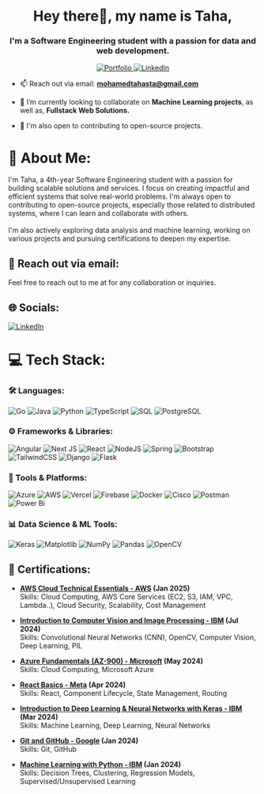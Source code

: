 <h1 align="center">Hey there👋, my name is Taha,</h1>
<h3 align="center">I'm a Software Engineering student with a passion for data and web development.</h3>

<p align="center">
  <a href="https://med-taha.vercel.app/" target="_blank">
    <img alt="Portfolio" src="https://img.shields.io/badge/Portfolio-%23FF8343?style=for-the-badge&logo=Firefox&logoColor=white" />
  </a>
  <a href="https://www.linkedin.com/in/mohamed-taha-sta/" target="_blank">
    <img alt="LinkedIn" src="https://img.shields.io/badge/LinkedIn-%230077B5.svg?style=for-the-badge&logo=linkedin&logoColor=white" />
  </a>
</p>


- 📫 Reach out via email: **[mohamedtahasta@gmail.com](mailto:mohamedtahasta@gmail.com)**

- 🔭 I’m currently looking to collaborate on **Machine Learning projects**, as well as, **Fullstack Web Solutions.**

- 📝 I'm also open to contributing to open-source projects.

# 💫 About Me:
I'm Taha, a 4th-year Software Engineering student with a passion for building scalable solutions and services. I focus on creating impactful and efficient systems that solve real-world problems. I'm always open to contributing to open-source projects, especially those related to distributed systems, where I can learn and collaborate with others.<br><br>I'm also actively exploring data analysis and machine learning, working on various projects and pursuing certifications to deepen my expertise.

## 📧 Reach out via email:
Feel free to reach out to me at  for any collaboration or inquiries.

## 🌐 Socials:
[![LinkedIn](https://img.shields.io/badge/LinkedIn-%230077B5.svg?logo=linkedin&logoColor=white)](https://www.linkedin.com/in/mohamed-taha-sta/) 

# 💻 Tech Stack:

### 🛠️ Languages:
![Go](https://img.shields.io/badge/go-%2300ADD8.svg?style=for-the-badge&logo=go&logoColor=white) 
![Java](https://img.shields.io/badge/java-%23ED8B00.svg?style=for-the-badge&logo=openjdk&logoColor=white) 
![Python](https://img.shields.io/badge/python-3670A0?style=for-the-badge&logo=python&logoColor=ffdd54) 
![TypeScript](https://img.shields.io/badge/typescript-%23007ACC.svg?style=for-the-badge&logo=typescript&logoColor=white) 
![SQL](https://img.shields.io/badge/sql-%234479A1.svg?style=for-the-badge&logo=mysql&logoColor=white) 
![PostgreSQL](https://img.shields.io/badge/postgres-%23316192.svg?style=for-the-badge&logo=postgresql&logoColor=white) 

### ⚙️ Frameworks & Libraries:
![Angular](https://img.shields.io/badge/angular-%23DD0031.svg?style=for-the-badge&logo=angular&logoColor=white) 
![Next JS](https://img.shields.io/badge/Next-black?style=for-the-badge&logo=next.js&logoColor=white) 
![React](https://img.shields.io/badge/react-%2320232a.svg?style=for-the-badge&logo=react&logoColor=%2361DAFB) 
![NodeJS](https://img.shields.io/badge/node.js-6DA55F?style=for-the-badge&logo=node.js&logoColor=white) 
![Spring](https://img.shields.io/badge/spring-%236DB33F.svg?style=for-the-badge&logo=spring&logoColor=white) 
![Bootstrap](https://img.shields.io/badge/bootstrap-%238511FA.svg?style=for-the-badge&logo=bootstrap&logoColor=white) 
![TailwindCSS](https://img.shields.io/badge/tailwindcss-%2338B2AC.svg?style=for-the-badge&logo=tailwind-css&logoColor=white) 
![Django](https://img.shields.io/badge/django-%23092E20.svg?style=for-the-badge&logo=django&logoColor=white) 
![Flask](https://img.shields.io/badge/flask-%23000.svg?style=for-the-badge&logo=flask&logoColor=white)

### 🔧 Tools & Platforms:
![Azure](https://img.shields.io/badge/azure-%230072C6.svg?style=for-the-badge&logo=microsoftazure&logoColor=white) 
![AWS](https://img.shields.io/badge/AWS-%23FF9900.svg?style=for-the-badge&logo=amazon-aws&logoColor=white) 
![Vercel](https://img.shields.io/badge/vercel-%23000000.svg?style=for-the-badge&logo=vercel&logoColor=white) 
![Firebase](https://img.shields.io/badge/firebase-%23039BE5.svg?style=for-the-badge&logo=firebase) 
![Docker](https://img.shields.io/badge/docker-%230db7ed.svg?style=for-the-badge&logo=docker&logoColor=white) 
![Cisco](https://img.shields.io/badge/cisco-%23049fd9.svg?style=for-the-badge&logo=cisco&logoColor=black) 
![Postman](https://img.shields.io/badge/Postman-FF6C37?style=for-the-badge&logo=postman&logoColor=white) 
![Power Bi](https://img.shields.io/badge/power_bi-F2C811?style=for-the-badge&logo=powerbi&logoColor=black)

### 📊 Data Science & ML Tools:
![Keras](https://img.shields.io/badge/Keras-%23D00000.svg?style=for-the-badge&logo=Keras&logoColor=white) 
![Matplotlib](https://img.shields.io/badge/Matplotlib-%23ffffff.svg?style=for-the-badge&logo=Matplotlib&logoColor=black) 
![NumPy](https://img.shields.io/badge/numpy-%23013243.svg?style=for-the-badge&logo=numpy&logoColor=white) 
![Pandas](https://img.shields.io/badge/pandas-%23150458.svg?style=for-the-badge&logo=pandas&logoColor=white) 
![OpenCV](https://img.shields.io/badge/opencv-%23white.svg?style=for-the-badge&logo=opencv&logoColor=white)

## 📜 Certifications:

- **[AWS Cloud Technical Essentials - AWS](https://www.coursera.org/account/accomplishments/verify/88DVBMB0YT47) (Jan 2025)**  
  Skills: Cloud Computing, AWS Core Services (EC2, S3, IAM, VPC, Lambda..), Cloud Security, Scalability, Cost Management

- **[Introduction to Computer Vision and Image Processing - IBM](https://www.coursera.org/account/accomplishments/verify/C2BWBMSYURUK) (Jul 2024)**  
  Skills: Convolutional Neural Networks (CNN), OpenCV, Computer Vision, Deep Learning, PIL

- **[Azure Fundamentals (AZ-900) - Microsoft](https://www.certiport.com/portal/Pages/PrintTranscriptInfo.aspx?action=Cert&id=414&cvid=HisoO6GkdMiu8bA+zr4Ctw==) (May 2024)**  
  Skills: Cloud Computing, Microsoft Azure

- **[React Basics - Meta](https://www.coursera.org/account/accomplishments/records/ACQ4Y5X846KZ) (Apr 2024)**  
  Skills: React, Component Lifecycle, State Management, Routing

- **[Introduction to Deep Learning & Neural Networks with Keras - IBM](https://www.coursera.org/account/accomplishments/records/R3JLW7ZCXG4U) (Mar 2024)**  
  Skills: Machine Learning, Deep Learning, Neural Networks

- **[Git and GitHub - Google](https://www.coursera.org/account/accomplishments/records/PZMQXHFRTF49) (Jan 2024)**  
  Skills: Git, GitHub

- **[Machine Learning with Python - IBM](https://www.coursera.org/account/accomplishments/verify/XURPHBDBXTU5) (Jan 2024)**  
  Skills: Decision Trees, Clustering, Regression Models, Supervised/Unsupervised Learning

